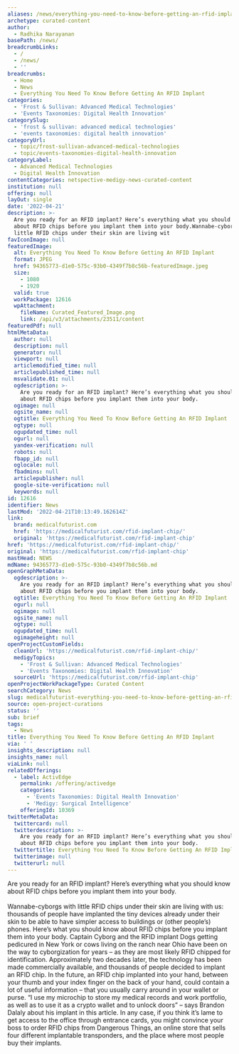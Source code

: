 ```yaml
---
aliases: /news/everything-you-need-to-know-before-getting-an-rfid-implant
archetype: curated-content
author:
  - Radhika Narayanan
basePath: /news/
breadcrumbLinks:
  - /
  - /news/
  - ''
breadcrumbs:
  - Home
  - News
  - Everything You Need To Know Before Getting An RFID Implant
categories:
  - 'Frost & Sullivan: Advanced Medical Technologies'
  - 'Events Taxonomies: Digital Health Innovation'
categorySlug:
  - 'frost & sullivan: advanced medical technologies'
  - 'events taxonomies: digital health innovation'
categoryUrl:
  - topic/frost-sullivan-advanced-medical-technologies
  - topic/events-taxonomies-digital-health-innovation
categoryLabel:
  - Advanced Medical Technologies
  - Digital Health Innovation
contentCategories: netspective-medigy-news-curated-content
institution: null
offering: null
layOut: single
date: '2022-04-21'
description: >-
  Are you ready for an RFID implant? Here’s everything what you should know
  about RFID chips before you implant them into your body.Wannabe-cyborgs with
  little RFID chips under their skin are living wit
favIconImage: null
featuredImage:
  alt: Everything You Need To Know Before Getting An RFID Implant
  format: JPEG
  href: 94365773-d1e0-575c-93b0-4349f7b8c56b-featuredImage.jpeg
  size:
    - 1080
    - 1920
  valid: true
  workPackage: 12616
  wpAttachment:
    fileName: Curated_Featured_Image.png
    link: /api/v3/attachments/23511/content
featuredPdf: null
htmlMetaData:
  author: null
  description: null
  generator: null
  viewport: null
  articlemodified_time: null
  articlepublished_time: null
  msvalidate.01: null
  ogdescription: >-
    Are you ready for an RFID implant? Here’s everything what you should know
    about RFID chips before you implant them into your body.
  ogimage: null
  ogsite_name: null
  ogtitle: Everything You Need To Know Before Getting An RFID Implant
  ogtype: null
  ogupdated_time: null
  ogurl: null
  yandex-verification: null
  robots: null
  fbapp_id: null
  oglocale: null
  fbadmins: null
  articlepublisher: null
  google-site-verification: null
  keywords: null
id: 12616
identifier: News
lastMod: '2022-04-21T10:13:49.162614Z'
link:
  brand: medicalfuturist.com
  href: 'https://medicalfuturist.com/rfid-implant-chip/'
  original: 'https://medicalfuturist.com/rfid-implant-chip'
href: 'https://medicalfuturist.com/rfid-implant-chip/'
original: 'https://medicalfuturist.com/rfid-implant-chip'
mastHead: NEWS
mdName: 94365773-d1e0-575c-93b0-4349f7b8c56b.md
openGraphMetaData:
  ogdescription: >-
    Are you ready for an RFID implant? Here’s everything what you should know
    about RFID chips before you implant them into your body.
  ogtitle: Everything You Need To Know Before Getting An RFID Implant
  ogurl: null
  ogimage: null
  ogsite_name: null
  ogtype: null
  ogupdated_time: null
  ogimageheight: null
openProjectCustomFields:
  cleanUrl: 'https://medicalfuturist.com/rfid-implant-chip/'
  medigyTopics:
    - 'Frost & Sullivan: Advanced Medical Technologies'
    - 'Events Taxonomies: Digital Health Innovation'
  sourceUrl: 'https://medicalfuturist.com/rfid-implant-chip'
openProjectWorkPackageType: Curated Content
searchCategory: News
slug: medicalfuturist-everything-you-need-to-know-before-getting-an-rfid-implant
source: open-project-curations
status: ''
sub: brief
tags:
  - News
title: Everything You Need To Know Before Getting An RFID Implant
via: ' '
insights_description: null
insights_name: null
viaLink: null
relatedOfferings:
  - label: ActivEdge
    permalink: /offering/activedge
    categories:
      - 'Events Taxonomies: Digital Health Innovation'
      - 'Medigy: Surgical Intelligence'
    offeringId: 10369
twitterMetaData:
  twittercard: null
  twitterdescription: >-
    Are you ready for an RFID implant? Here’s everything what you should know
    about RFID chips before you implant them into your body.
  twittertitle: Everything You Need To Know Before Getting An RFID Implant
  twitterimage: null
  twitterurl: null
---
```

<p>Are you ready for an RFID implant? Here’s everything what you should know about RFID chips before you implant them into your body.<br><br>Wannabe-cyborgs with little RFID chips under their skin are living with us: thousands of people have implanted the tiny devices already under their skin to be able to have simpler access to buildings or (other people’s) phones.
Here’s what you should know about RFID chips before you implant them into your body.
Captain Cyborg and the RFID implant
Dogs getting pedicured in New York or cows living on the ranch near Ohio have been on the way to cyborgization for years – as they are most likely RFID chipped for identification.
Approximately two decades later, the technology has been made commercially available, and thousands of people decided to implant an RFID chip.
In the future, an RFID chip implanted into your hand, between your thumb and your index finger on the back of your hand, could contain a lot of useful information – that you usually carry around in your wallet or purse.
“I use my microchip to store my medical records and work portfolio, as well as to use it as a crypto wallet and to unlock doors” – says Brandon Dalaly about his implant in this article.
In any case, if you think it’s lame to get access to the office through entrance cards, you might convince your boss to order RFID chips from Dangerous Things, an online store that sells four different implantable transponders, and the place where most people buy their implants.</p>